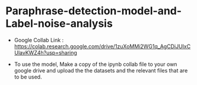 # Paraphrase-detection-model-and-Label-noise-analysis

- Google Collab Link : https://colab.research.google.com/drive/1zuXoMMi2WG1q_AgCDiJUIxCUlavKWZ4h?usp=sharing

- To use the model, Make a copy of the ipynb collab file to your own google drive and upload the the datasets and the relevant files that are to be used.
